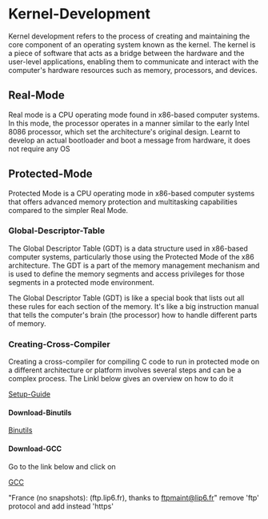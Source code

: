 # Kernel-Development

Kernel development refers to the process of creating and maintaining the core component of an operating system known as the kernel. 
The kernel is a piece of software that acts as a bridge between the hardware and the user-level applications, enabling them to communicate and interact with the computer's hardware resources such as memory, processors, and devices.

## Real-Mode

Real mode is a CPU operating mode found in x86-based computer systems. In this mode, the processor operates in a manner similar to the early Intel 8086 processor, which set the architecture's original design.
Learnt to develop an actual bootloader and boot a message from hardware, it does not require any OS

## Protected-Mode
Protected Mode is a CPU operating mode in x86-based computer systems that offers advanced memory protection and multitasking capabilities compared to the simpler Real Mode. 

### Global-Descriptor-Table

The Global Descriptor Table (GDT) is a data structure used in x86-based computer systems, particularly those using the Protected Mode of the x86 architecture. The GDT is a part of the memory management mechanism and is used to define the memory segments and access privileges for those segments in a protected mode environment.

The Global Descriptor Table (GDT) is like a special book that lists out all these rules for each section of the memory. It's like a big instruction manual that tells the computer's brain (the processor) how to handle different parts of memory.

### Creating-Cross-Compiler

Creating a cross-compiler for compiling C code to run in protected mode on a different architecture or platform involves several steps and can be a complex process. The Linkl below gives an overview on how to do it

[Setup-Guide](https://wiki.osdev.org/GCC_Cross-Compiler)

#### Download-Binutils

[Binutils](https://www.gnu.org/software/binutils/)

#### Download-GCC
Go to the link below and click on 

[GCC](https://www.gnu.org/software/gcc/mirrors.html)

"France (no snapshots): (ftp.lip6.fr), thanks to ftpmaint@lip6.fr"
remove 'ftp' protocol and add instead 'https'
